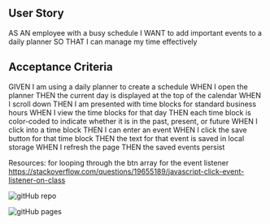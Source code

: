 ## User Story
AS AN employee with a busy schedule
I WANT to add important events to a daily planner
SO THAT I can manage my time effectively

## Acceptance Criteria
GIVEN I am using a daily planner to create a schedule
WHEN I open the planner
THEN the current day is displayed at the top of the calendar
WHEN I scroll down
THEN I am presented with time blocks for standard business hours
WHEN I view the time blocks for that day
THEN each time block is color-coded to indicate whether it is in the past, present, or future
WHEN I click into a time block
THEN I can enter an event
WHEN I click the save button for that time block
THEN the text for that event is saved in local storage
WHEN I refresh the page
THEN the saved events persist

Resources: 
for looping through the btn array for the event listener 
https://stackoverflow.com/questions/19655189/javascript-click-event-listener-on-class

![gitHub repo](https://github.com/rehpotsirhc21/scheduler)

![gitHub pages ](https://rehpotsirhc21.github.io/scheduler/)